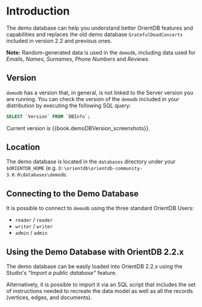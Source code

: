 
# Introduction

The demo database can help you understand better OrientDB features and capabilities and replaces the old demo database `GratefulDeadConcerts` included in version 2.2 and previous ones. 

**Note:** Random-generated data is used in the `demodb`, including data used for _Emails_, _Names_, _Surnames_, _Phone Numbers_ and _Reviews_.


## Version

`demodb` has a version that, in general, is not linked to the Server version you are running. You can check the version of the `demodb` included in your distribution by executing the following SQL query:

```sql
SELECT `Version` FROM `DBInfo`;
```

Current version is {{book.demoDBVersion_screenshots}}.


## Location

The demo database is located in the `databases` directory under your `$ORIENTDB_HOME` (e.g. `D:\orientdb\orientdb-community-3.0.0\databases\demodb`.


## Connecting to the Demo Database

It is possible to connect to `demodb` using the three standard OrientDB Users:

- `reader` / `reader`
- `writer` / `writer`
- `admin` / `admin`


## Using the Demo Database with OrientDB 2.2.x

The demo database can be easily loaded into OrientDB 2.2.x using the Studio's _"Import a public database"_ feature.

Alternatively, it is possible to import it via an SQL script that includes the set of instructions needed to recreate the data model as well as all the records (vertices, edges, and documents). 
